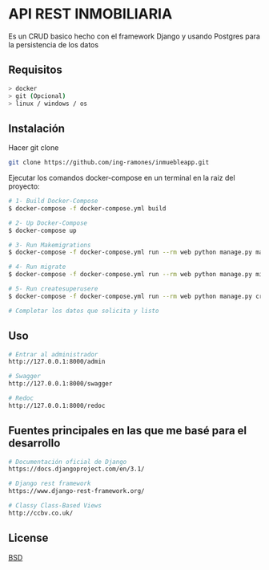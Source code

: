 # API REST INMOBILIARIA

Es un CRUD basico hecho con el framework Django y usando Postgres para la persistencia de los datos


## Requisitos

```bash
> docker
> git (Opcional)
> linux / windows / os
```


## Instalación

Hacer git clone

```bash
git clone https://github.com/ing-ramones/inmuebleapp.git
```


Ejecutar los comandos docker-compose en un terminal en la raiz del proyecto:


```bash
# 1- Build Docker-Compose
$ docker-compose -f docker-compose.yml build

# 2- Up Docker-Compose
$ docker-compose up

# 3- Run Makemigrations
$ docker-compose -f docker-compose.yml run --rm web python manage.py makemigrations

# 4- Run migrate
$ docker-compose -f docker-compose.yml run --rm web python manage.py migrate

# 5- Run createsuperusere
$ docker-compose -f docker-compose.yml run --rm web python manage.py createsuperuser

# Completar los datos que solicita y listo

```


## Uso

```bash
# Entrar al administrador
http://127.0.0.1:8000/admin

# Swagger
http://127.0.0.1:8000/swagger

# Redoc
http://127.0.0.1:8000/redoc
```

## Fuentes principales en las que me basé para el desarrollo


```bash
# Documentación oficial de Django
https://docs.djangoproject.com/en/3.1/

# Django rest framework
https://www.django-rest-framework.org/

# Classy Class-Based Views
http://ccbv.co.uk/
```

## License
[BSD](https://choosealicense.com/bsd)

